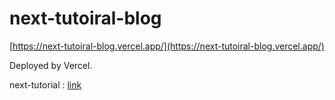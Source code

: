 # next-tutoiral-blog

[https://next-tutoiral-blog.vercel.app/](https://next-tutoiral-blog.vercel.app/)

Deployed by Vercel.

next-tutorial : [link](https://nextjs.org/learn/basics/create-nextjs-app)
